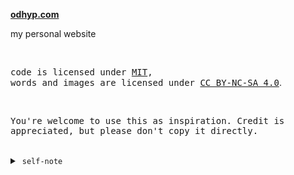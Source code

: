 **[odhyp.com](https://odhyp.com)**

my personal website

<br>

<samp>code is licensed under <a href='./LICENSE'>MIT</a>,<br> words and images are licensed under <a href='https://creativecommons.org/licenses/by-nc-sa/4.0/'>CC BY-NC-SA 4.0</a></samp>.

<br>

<samp>You're welcome to use this as inspiration. Credit is appreciated, but please don't copy it directly.</samp>

<br>

<details>
<summary>&nbsp;<code>self-note</code></summary>

<br>

_For my future self._

## My Workflow

1. Create/modify page
2. Commit changes
3. Run `npm run final` to finalize
4. Push

## Get-shit-done list

- [ ] Add shortcodes guide/how-to-use (hl, cta, album)
- [ ] Shortcodes
  - [ ] Image side-by-side comparison
  - [ ] Image gallery/slider
- [ ] Enlarge images when clicked (image modal)
- [ ] Filter function for list pages
- [ ] Search function using Pagefind (put in on top-right corner)
- [ ] Include Pagefind in package.json (`npm install pagefind`)
- [ ] Dark mode?
- [x] Temporarily disable Pagefind postbuild

## Adding new content

### Projects page

```bash
hugo new --kind project projects/2025-07-26-sample-project.md
```

### Writings page

```bash
hugo new --kind writing writings/2025-07-26-sample-writing.md
```

### Notes page

```bash
hugo new --kind note notes/2025-07-26-sample-note.md
```

## Using custom shortcodes

### 1. Wrapper

Wrap content with a custom TailwindCSS class.

```md
{{< wrapper class="your-tailwind-classes" >}}
**Your content here**
{{< /wrapper >}}
```

**Parameters:**

- class – (required) TailwindCSS classes to style the wrapper container

### 2. Image/Figure

Insert responsive images with optional captions and custom styles.

```md
{{< img src="path/to/image.jpg" alt="Descriptive alt text" caption="Optional caption" class="your-tailwind-classes" >}}
```

**Parameters:**

- `src`: (required) URL or path to the image file
- `alt`: (required) Alternative text for accessibility and SEO
- `caption`: (optional) Text shown below the image
- `class`: (optional) TailwindCSS classes for styling

### 3. Icon Link

Insert styled links with optional icons, ideal for external resources or references.

```md
{{< icon href="https://example.com" title="Link text" icon="external-link" >}}
```

**Parameters:**

- `href`: (required) URL to link to
- `title`: (required) Text displayed as the link label
- `icon`: (optional) Lucide icon name to display beside the text

### 4. Callouts

Insert callouts with icon based on type. Currently, there are 6 types:

1. Tip
2. Info
3. Warning
4. Important
5. Todo
6. Note (default)

```md
{{< callout type="tip" title="Quick Trick" >}}
Callout content here.
{{< /callout >}}
```

**Parameters:**

- `type`: (optional) Controls icon and color
- `title`: (optional) Heading title (default title based on type)

### 5. Threads (Instagram)

```md
{{< threads username="odhypradhana" id="tuNapAN1n1" >}}
```

**Parameters:**

- `username`: (required) Username
- `id`: (required) Post ID
